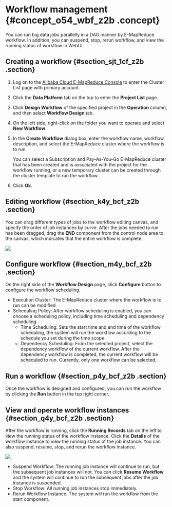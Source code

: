 # Workflow management {#concept_o54_wbf_z2b .concept}

You can run big data jobs parallelly in a DAG manner by E-MapReduce workflow. In addition, you can suspend, stop, rerun workflow, and view the running status of workflow in WebUI.

## Creating a workflow {#section_sjt_1cf_z2b .section}

1.  Log on to the [Alibaba Cloud E-MapReduce Console](https://emr.console.aliyun.com/?spm=5176.8250060.103.1.417717dcWrUkDq#/cn-hangzhou) to enter the Cluster List page with primary account.
2.  Click the **Data Platform** tab on the top to enter the **Project List** page.
3.  Click **Design Workflow** of the specified project in the **Operation** column, and then select **Workflow Design** tab.
4.  On the left side, right-click on the folder you want to operate and select **New Workflow**.
5.  In the **Create Workflow** dialog box, enter the workflow name, workflow description, and select the E-MapReduce cluster where the workflow is to run.

    You can select a Subscription and Pay-As-You-Go E-MapReduce cluster that has been created and is associated with the project for the workflow running, or a new temporary cluster can be created through the cluster template to run the workflow.

6.  Click **Ok**.

## Editing workflow {#section_k4y_bcf_z2b .section}

You can drag different types of jobs to the workflow editing canvas, and specify the order of job instances by curve. After the jobs needed to run has been dragged, drag the **END** component from the control node area to the canvas, which indicates that the entire workflow is complete.

![](images/10925_en-US.png)

## Configure workflow {#section_m4y_bcf_z2b .section}

On the right side of the **Workflow Design** page, click **Configure** button to configure the workflow scheduling.

-   Execution Cluster: The E-MapReduce cluster where the workflow is to run can be modified.
-   Scheduling Policy: After workflow scheduling is enabled, you can choose a scheduling policy, including time scheduling and dependency scheduling.
    -   Time Scheduling: Sets the start time and end time of the workflow scheduling, the system will run the workflow according to the schedule you set during the time scope.
    -   Dependency Scheduling: From the selected project, select the dependency workflow of the current workflow. After the dependency workflow is completed, the current workflow will be scheduled to run. Currently, only one workflow can be selected.

## Run a workflow {#section_p4y_bcf_z2b .section}

Once the workflow is designed and configured, you can run the workflow by clicking the **Run** button in the top right corner.

## View and operate workflow instances {#section_q4y_bcf_z2b .section}

After the workflow is running, click the **Running Records** tab on the left to view the running status of the workflow instance. Click the **Details** of the workflow instance to view the running status of the job instance. You can also suspend, resume, stop, and rerun the workflow instance.

![](images/10926_en-US.png)

-   Suspend Workflow: The running job instance will continue to run, but the subsequent job instances will not. You can click **Resume Workflow** and the system will continue to run the subsequent jobs after the job instance is suspended.
-   Stop Workflow: All running job instances stop immediately.
-   Rerun Workflow Instance: The system will run the workflow from the start component.

